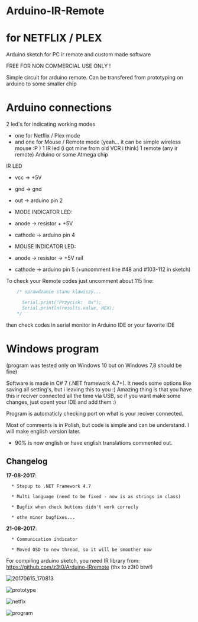 # Arduino-IR-Remote 
# for NETFLIX / PLEX
Arduino sketch for PC ir remote and custom made software

FREE FOR NON COMMERCIAL USE ONLY !


Simple circuit for arduino remote.
Can be transfered from prototyping on arduino to some smaller chip

# Arduino connections
2 led's for indicating working modes 
  - one for Netflix / Plex mode
  - and one for Mouse / Remote mode (yeah... it can be simple wireless mouse :P )
1 IR led (i got mine from old VCR i think)
1 remote (any ir remote)
Arduino or some Atmega chip


IR LED 
 *   vcc -> +5V
 *   gnd -> gnd
 *   out -> arduino pin 2
     
 *   MODE INDICATOR LED:
 *   anode -> resistor + +5V
 *   cathode -> arduino pin 4
     
 *   MOUSE INDICATOR LED:
 *   anode -> resistor -> +5V rail
 *   cathode -> arduino pin 5 (+uncomment line #48 and #103-112 in sketch)


To check your Remote codes just uncomment about 115 line:
    
```C
    /* sprawdzanie stanu klawiszy...

      Serial.print("Przycisk:  0x");
      Serial.println(results.value, HEX);
    */
```
    
then check codes in serial monitor in Arduino IDE or your favorite IDE

# Windows program

(program was tested only on Windows 10 but on Windows 7,8 should be fine)

Software is made in C# 7 (.NET framework 4.7+). It needs some options like saving all setting's, but i leaving this to you :)
Amazing thing is that you have this ir reciver connected all the time via USB, so if you want make some changes, just opent your IDE and add them :)

Program is automaticly checking port on what is your reciver connected.

Most of comments is in Polish, but code is simple and can be understand. 
I will make english version later.
* 90% is now english or have english translations commented out.

## Changelog
**17-08-2017**:

      * Stepup to .NET Framework 4.7
      
      * Multi language (need to be fixed - now is as strings in class)
      
      * Bugfix when check buttons didn't work correcly
      
      * othe minor bugfixes...
      
**21-08-2017**:
      
      * Communication indicator
      
      * Moved OSD to new thread, so it will be smoother now
      

For compiling arduino sketch, you need IR library from: https://github.com/z3t0/Arduino-IRremote (thx to z3t0 btw!)

![20170615_170813](https://user-images.githubusercontent.com/667242/27188365-373f9bf6-51ee-11e7-9fa5-0ab6333d29df.png)

![prototype](https://user-images.githubusercontent.com/667242/27188366-375cec7e-51ee-11e7-9433-fae0f8e78bf7.png)

![netflx](https://user-images.githubusercontent.com/667242/27181880-bf63bae0-51d9-11e7-9a59-b8d7dcfff9d2.png)

![program](https://user-images.githubusercontent.com/667242/27195516-67b23fd2-5207-11e7-8bbe-9c23b0e6a22c.png)
